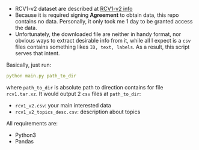 - RCV1-v2 dataset are described at [RCV1-v2 info](http://www.ai.mit.edu/projects/jmlr/papers/volume5/lewis04a/lyrl2004_rcv1v2_README.htm)
- Because it is required signing __Agreement__ to obtain data, this repo contains no data. Personally, it only took me 1 day to be granted access the data. 
- Unfortunately, the downloaded file are neither in handy format, nor obvious ways to extract desirable info from it, while all I expect is a `csv` files contains something likes `ID, text, labels`. As a result, this script serves that intent.

Basically, just run:
```yaml
python main.py path_to_dir
```

where `path_to_dir` is absolute path to direction contains for file `rcv1.tar.xz`. It would output 2 `csv` files at `path_to_dir`:
- `rcv1_v2.csv`: your main interested data
- `rcv1_v2_topics_desc.csv`: description about topics

All requirements are:
- Python3
- Pandas
